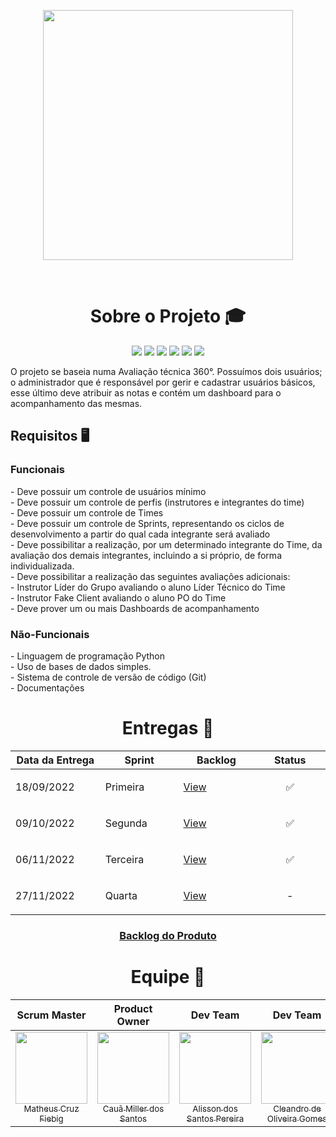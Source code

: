<p align="center"><img src="https://user-images.githubusercontent.com/111552950/199847738-8c0270c6-1a2f-499a-891c-32838378e48d.jpg" width="400" height="400"/></p><br>

<h1 align="center">Sobre o Projeto 🎓</h1>
<p align="center">
    <img src="https://img.shields.io/badge/python-3670A0?style=for-the-badge&logo=python&logoColor=ffdd54"/>
    <img src="https://img.shields.io/badge/html5-%23E34F26.svg?style=for-the-badge&logo=html5&logoColor=white"/>
    <img src="https://img.shields.io/badge/css3-%231572B6.svg?style=for-the-badge&logo=css3&logoColor=white"/>
    <img src="https://img.shields.io/badge/jira-%230A0FFF.svg?style=for-the-badge&logo=jira&logoColor=white"/>
    <img src="https://img.shields.io/badge/mysql-%2300f.svg?style=for-the-badge&logo=mysql&logoColor=white"/>
    <img src="https://img.shields.io/badge/github-%23121011.svg?style=for-the-badge&logo=github&logoColor=white"/>
</p>
<p align="left">O projeto se baseia numa Avaliação técnica 360°. Possuímos dois usuários; o administrador que é responsável por gerir e cadastrar usuários básicos, esse último deve atribuir as notas e contém um dashboard para o acompanhamento das mesmas.</p>

<h2 align="left"><b> Requisitos 🖥️</b></h2>
<h3><b>Funcionais</b></h3>
<p align="left">
- Deve possuir um controle de usuários mínimo<br>
- Deve possuir um controle de perfis (instrutores e integrantes do time)<br>
- Deve possuir um controle de Times<br>
- Deve possuir um controle de Sprints, representando os ciclos de desenvolvimento a partir do qual cada integrante será avaliado<br>
- Deve possibilitar a realização, por um determinado integrante do Time, da avaliação dos demais integrantes, incluindo a si próprio, de forma
individualizada.<br>
- Deve possibilitar a realização das seguintes avaliações adicionais:<br>
    - Instrutor Líder do Grupo avaliando o aluno Líder Técnico do Time<br>
    - Instrutor Fake Client avaliando o aluno PO do Time<br>
- Deve prover um ou mais Dashboards de acompanhamento<br>
</p>
<h3><b>Não-Funcionais</b></h3>
<p align="left">
- Linguagem de programação Python<br>
- Uso de bases de dados simples.<br>
- Sistema de controle de versão de código (Git)<br>
- Documentações<br>
</p>

<h1 align="center">Entregas 🎯</h1>
<table align="center">
<thead>
        <th width=200px>Data da Entrega</th>
        <th width=200px>Sprint</th>
        <th width=200px>Backlog</th>
        <th width=200px>Status</th>
</thead>
<tr>
<td><p align="left">18/09/2022</p></td>
<td><p align="left">Primeira</p></td>
<td><p align="left"><a href="https://github.com/tn-api1sem/api/blob/develop-matheus/Sprint1.md">View</a></p></td>
<td><p align="center">✅</p></td>
</tr>
<tr>
<td><p align="left">09/10/2022</p></td>
<td><p align="left">Segunda</p></td>
<td><p align="left"><a href="https://github.com/tn-api1sem/api/blob/develop-matheus/Sprint2.md">View</a></p></td>
<td><p align="center">✅</p></td>
</tr>
<tr>
<td><p align="left">06/11/2022</p></td>
<td><p align="left">Terceira</p></td>
<td><p align="left"><a href="https://github.com/tn-api1sem/api/blob/develop-matheus/Sprint3.md">View</a></p></td>
<td><p align="center">✅</p></td>
</tr>
<tr>
<td><p align="left">27/11/2022</p></td>
<td><p align="left">Quarta</p></td>
<td><p align="left"><a href="https://github.com/tn-api1sem/api/blob/develop-matheus/Sprint4.md">View</a></p></td>
<td><p align="center"> - </p></td>
</tr>
</table>
<h3 align="center"><a href="https://github.com/tn-api1sem/api/blob/develop-matheus/produto.md">Backlog do Produto</a></h3> 

<h1 align="center"> Equipe 👥</h1>


| **Scrum Master**        | **Product Owner**    |**Dev Team**        | **Dev Team**    | **Dev Team**        | **Dev Team**    |**Dev Team**        | **Dev Team**    |
| :-------------: | :-------------: |:-------------: | :-------------: |:-------------: | :-------------: |:-------------: | :-------------: |
| [<img src="https://avatars.githubusercontent.com/u/61194755?v=4" width=115><br><sub>Matheus Cruz Fiebig</sub>](https://github.com/matheus-fiebig)   | [<img src="https://avatars.githubusercontent.com/u/97194056?v=4" width=115><br><sub>Cauã Miller dos Santos</sub>](https://github.com/cauamillersjc)        | [<img src="https://avatars.githubusercontent.com/u/111581261?v=4" width=115><br><sub>Alisson dos Santos Pereira</sub>](https://github.com/4l1son) | [<img src="https://avatars.githubusercontent.com/u/111552950?v=4" width=115><br><sub>Cleandro de Oliveira Gomes</sub>](https://github.com/cleandrogomes01) | [<img src="https://avatars.githubusercontent.com/u/111617208?v=4" width=115><br><sub>Danillo Wesley da Costa Silva</sub>](https://github.com/zZzidanillo) | [<img src="https://avatars.githubusercontent.com/u/111570975?v=4" width=115><br><sub>Felipe Fernandes Pereira</sub>](https://github.com/ffefas) | [<img src="https://avatars.githubusercontent.com/u/111614619?v=4" width=115><br><sub>Wagner de Deus Silva Junior</sub>](https://github.com/wdeus) | [<img src="https://avatars.githubusercontent.com/u/99774131?v=4" width=115><br><sub>Lucas Caetano da Silva</sub>](https://github.com/L0uks)


